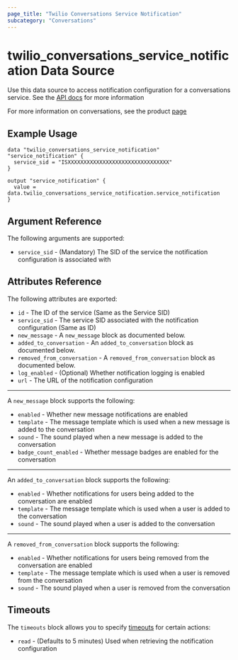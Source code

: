 ```yaml
---
page_title: "Twilio Conversations Service Notification"
subcategory: "Conversations"
---
```


# twilio_conversations_service_notification Data Source

Use this data source to access notification configuration for a conversations service. See the [API docs](https://www.twilio.com/docs/conversations/api/service-notification-resource) for more information

For more information on conversations, see the product [page](https://www.twilio.com/conversations)

## Example Usage

```hcl
data "twilio_conversations_service_notification" "service_notification" {
  service_sid = "ISXXXXXXXXXXXXXXXXXXXXXXXXXXXXXXXX"
}

output "service_notification" {
  value = data.twilio_conversations_service_notification.service_notification
}
```

## Argument Reference

The following arguments are supported:

- `service_sid` - (Mandatory) The SID of the service the notification configuration is associated with

## Attributes Reference

The following attributes are exported:

- `id` - The ID of the service (Same as the Service SID)
- `service_sid` - The service SID associated with the notification configuration (Same as ID)
- `new_message` - A `new_message` block as documented below.
- `added_to_conversation` - An `added_to_conversation` block as documented below.
- `removed_from_conversation` - A `removed_from_conversation` block as documented below.
- `log_enabled` - (Optional) Whether notification logging is enabled
- `url` - The URL of the notification configuration

---

A `new_message` block supports the following:

- `enabled` - Whether new message notifications are enabled
- `template` - The message template which is used when a new message is added to the conversation
- `sound` - The sound played when a new message is added to the conversation
- `badge_count_enabled` - Whether message badges are enabled for the conversation

---

An `added_to_conversation` block supports the following:

- `enabled` - Whether notifications for users being added to the conversation are enabled
- `template` - The message template which is used when a user is added to the conversation
- `sound` - The sound played when a user is added to the conversation

---

A `removed_from_conversation` block supports the following:

- `enabled` - Whether notifications for users being removed from the conversation are enabled
- `template` - The message template which is used when a user is removed from the conversation
- `sound` - The sound played when a user is removed from the conversation

## Timeouts

The `timeouts` block allows you to specify [timeouts](https://www.terraform.io/docs/configuration/resources.html#timeouts) for certain actions:

- `read` - (Defaults to 5 minutes) Used when retrieving the notification configuration
